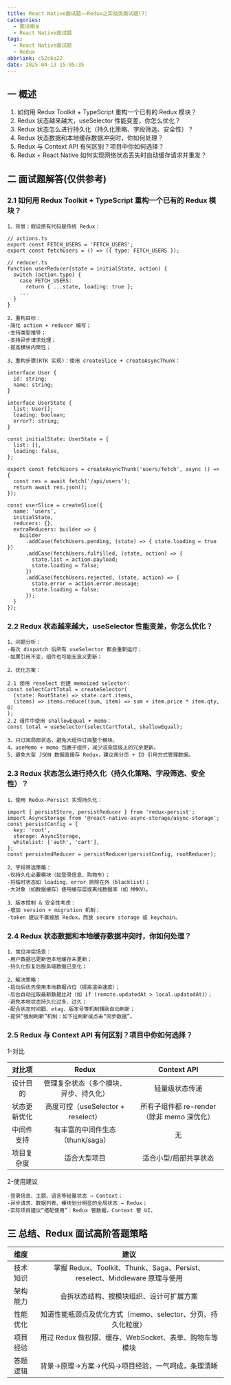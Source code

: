 ```yaml
---
title: React Native面试题——Redux之实战类面试题(7)
categories:
  - 面试相关
  - React Native面试题
tags:
  - React Native面试题
  - Redux
abbrlink: c52c6a22
date: 2025-04-13 15:05:35
---
```

## 一 概述

1. 如何用 Redux Toolkit + TypeScript 重构一个已有的 Redux 模块？
2. Redux 状态越来越大，useSelector 性能变差，你怎么优化？
3. Redux 状态怎么进行持久化（持久化策略、字段筛选、安全性）？
4. Redux 状态数据和本地缓存数据冲突时，你如何处理？
5. Redux 与 Context API 有何区别？项目中你如何选择？<!--more-->
6.  Redux + React Native 如何实现网络状态丢失时自动缓存请求并重发？

## 二 面试题解答(仅供参考)

### 2.1 如何用 Redux Toolkit + TypeScript 重构一个已有的 Redux 模块？

```
1、背景：假设原有代码是传统 Redux：

// actions.ts
export const FETCH_USERS = 'FETCH_USERS';
export const fetchUsers = () => ({ type: FETCH_USERS });

// reducer.ts
function userReducer(state = initialState, action) {
  switch (action.type) {
    case FETCH_USERS:
      return { ...state, loading: true };
    ...
  }
}

2、重构目标：
-简化 action + reducer 编写；
-支持类型推导；
-支持异步请求处理；
-提高模块内聚性；

3、重构步骤(RTK 实现)：使用 createSlice + createAsyncThunk：

interface User {
  id: string;
  name: string;
}

interface UserState {
  list: User[];
  loading: boolean;
  error?: string;
}

const initialState: UserState = {
  list: [],
  loading: false,
};

export const fetchUsers = createAsyncThunk('users/fetch', async () => {
  const res = await fetch('/api/users');
  return await res.json();
});

const userSlice = createSlice({
  name: 'users',
  initialState,
  reducers: {},
  extraReducers: builder => {
    builder
      .addCase(fetchUsers.pending, (state) => { state.loading = true })
      .addCase(fetchUsers.fulfilled, (state, action) => {
        state.list = action.payload;
        state.loading = false;
      })
      .addCase(fetchUsers.rejected, (state, action) => {
        state.error = action.error.message;
        state.loading = false;
      });
  }
});
```

### 2.2 Redux 状态越来越大，useSelector 性能变差，你怎么优化？

```
1、问题分析：
-每次 dispatch 后所有 useSelector 都会重新运行；
-如果引用不变，组件也可能无意义更新；

2、优化方案：

2.1 使用 reselect 创建 memoized selector：
const selectCartTotal = createSelector(
  (state: RootState) => state.cart.items,
  (items) => items.reduce((sum, item) => sum + item.price * item.qty, 0)
);
2.2 组件中使用 shallowEqual + memo：
const total = useSelector(selectCartTotal, shallowEqual);

3、只订阅局部状态，避免大组件订阅整个模块。
4、useMemo + memo 包裹子组件，减少渲染层级上的冗余更新。
5、避免大型 JSON 数据直接存 Redux，建议用分页 + ID 引用方式管理数据。
```

### 2.3 Redux 状态怎么进行持久化（持久化策略、字段筛选、安全性）？

```
1、使用 Redux-Persist 实现持久化：

import { persistStore, persistReducer } from 'redux-persist';
import AsyncStorage from '@react-native-async-storage/async-storage';
const persistConfig = {
  key: 'root',
  storage: AsyncStorage,
  whitelist: ['auth', 'cart'],
};
const persistedReducer = persistReducer(persistConfig, rootReducer);

2、字段筛选策略：
-仅持久化必要模块（如登录信息、购物车）；
-将临时状态如 loading、error 排除在外（blacklist）；
-大对象（如数据缓存）使用缓存层或离线数据库（如 MMKV）。

3、版本控制 & 安全性考虑：
-增加 version + migration 机制；
-token 建议不直接放 Redux，而放 secure storage 或 keychain。
```

### 2.4 Redux 状态数据和本地缓存数据冲突时，你如何处理？

```
1、常见冲突场景：
-用户数据已更新但本地缓存未更新；
-持久化恢复后服务端数据已变化；

2、解决策略：
-启动后优先使用本地数据占位（提高渲染速度）；
-后台自动拉取最新数据比对（如 if (remote.updatedAt > local.updatedAt)）；
-避免本地状态持久化过多、过久；
-配合状态时间戳、etag、版本号等机制辅助自动刷新；
-提供“强制刷新”机制：如下拉刷新或点击“同步数据”。
```

### 2.5 Redux 与 Context API 有何区别？项目中你如何选择？

1-对比

|    对比项    |                 Redux                  |                Context API                 |
| :----------: | :------------------------------------: | :----------------------------------------: |
|   设计目的   | 管理复杂状态（多个模块、异步、持久化） |               轻量级状态传递               |
| 状态更新优化 |   高度可控（useSelector + reselect）   | 所有子组件都 re-render（除非 memo 深优化） |
|  中间件支持  |    有丰富的中间件生态（thunk/saga）    |                     无                     |
|  项目复杂度  |              适合大型项目              |           适合小型/局部共享状态            |

2-使用建议

```
-登录信息、主题、语言等轻量状态 → Context；
-异步请求、数据列表、模块划分明显的全局状态 → Redux；
-实际项目建议“搭配使用”：Redux 管数据，Context 管 UI。
```

## 三 总结、Redux 面试高阶答题策略

|   维度   |                             建议                             |
| :------: | :----------------------------------------------------------: |
| 技术知识 | 掌握 Redux、Toolkit、Thunk、Saga、Persist、reselect、Middleware 原理与使用 |
| 架构能力 |           会拆状态结构、按模块组织、设计可扩展方案           |
| 性能优化 | 知道性能瓶颈点及优化方式（memo、selector、分页、持久化粒度） |
| 项目经验 |    用过 Redux 做权限、缓存、WebSocket、表单、购物车等模块    |
| 答题逻辑 |       背景→原理→方案→代码→项目经验，一气呵成，条理清晰       |

